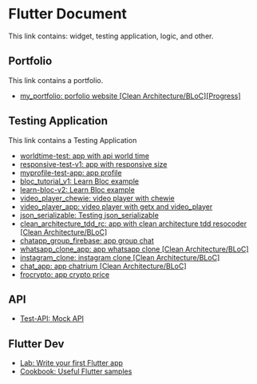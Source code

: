 # Flutter Document
This link contains: widget, testing application, logic, and other.

## Portfolio
This link contains a portfolio.
- [my_portfolio: porfolio website [Clean Architecture/BLoC][Progress]](https://github.com/kisahtegar/my_portfolio)
<!-- - []() -->

<!-- ## Widget
This link contains a widget.
- .. -->
<!-- - []() -->

## Testing Application
This link contains a Testing Application
- [worldtime-test: app with api world time](https://github.com/kisahtegar/worldtime-test)
- [responsive-test-v1: app with responsive size](https://github.com/kisahtegar/responsive-test-v1)
- [myprofile-test-app: app profile](https://github.com/kisahtegar/myprofile-test-app)
- [bloc_tutorial_v1: Learn Bloc example](https://github.com/kisahtegar/bloc_tutorial_v1)
- [learn-bloc-v2: Learn Bloc example](https://github.com/kisahtegar/learn-bloc-v2)
- [video_player_chewie: video player with chewie](https://github.com/kisahtegar/video_player_chewie)
- [video_player_app: video player with getx and video_player](https://github.com/kisahtegar/video_player_app)
- [json_serializable: Testing json_serializable](https://github.com/kisahtegar/json_serializable)
- [clean_architecture_tdd_rc: app with clean architecture tdd resocoder [Clean Architecture/BLoC]](https://github.com/kisahtegar/clean_architecture_tdd_rc)
- [chatapp_group_firebase: app group chat](https://github.com/kisahtegar/chatapp_group_firebase)
- [whatsapp_clone_app: app whatsapp clone [Clean Architecture/BLoC]](https://github.com/kisahtegar/whatsapp_clone_app)
- [instagram_clone: instagram clone [Clean Architecture/BLoC]](https://github.com/kisahtegar/instagram_clone)
- [chat_app: app chatrium [Clean Architecture/BLoC]](https://github.com/kisahtegar/chat_app)
- [frocrypto: app crypto price](https://github.com/kisahtegar/frocrypto)
<!-- - []() -->

## API
- [Test-API: Mock API](https://github.com/kisahtegar/Test-API)
<!-- - []() -->

## Flutter Dev
- [Lab: Write your first Flutter app](https://docs.flutter.dev/get-started/codelab)
- [Cookbook: Useful Flutter samples](https://docs.flutter.dev/cookbook)
<!-- - []() -->


<!-- <img src="https://github.com/kisahtegar//blob/master/preview/1.jpg" width="200"> -->